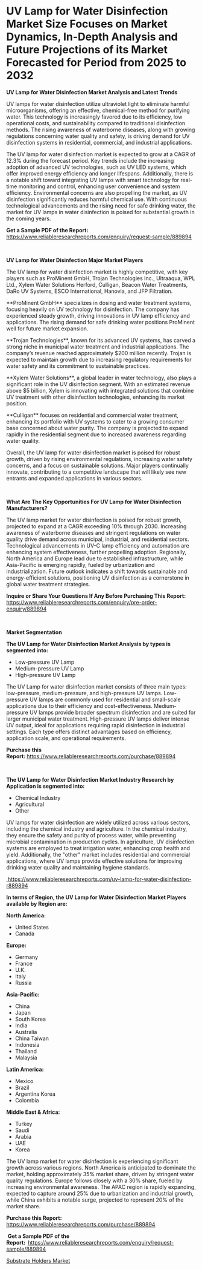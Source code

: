<p><h1>UV Lamp for Water Disinfection Market Size Focuses on Market Dynamics, In-Depth Analysis and Future Projections of its Market Forecasted for Period from 2025 to 2032</h1></p><p><strong>UV Lamp for Water Disinfection Market Analysis and Latest Trends</strong></p>
<p><p>UV lamps for water disinfection utilize ultraviolet light to eliminate harmful microorganisms, offering an effective, chemical-free method for purifying water. This technology is increasingly favored due to its efficiency, low operational costs, and sustainability compared to traditional disinfection methods. The rising awareness of waterborne diseases, along with growing regulations concerning water quality and safety, is driving demand for UV disinfection systems in residential, commercial, and industrial applications.</p><p>The UV lamp for water disinfection market is expected to grow at a CAGR of 12.3% during the forecast period. Key trends include the increasing adoption of advanced UV technologies, such as UV LED systems, which offer improved energy efficiency and longer lifespans. Additionally, there is a notable shift toward integrating UV lamps with smart technology for real-time monitoring and control, enhancing user convenience and system efficiency. Environmental concerns are also propelling the market, as UV disinfection significantly reduces harmful chemical use. With continuous technological advancements and the rising need for safe drinking water, the market for UV lamps in water disinfection is poised for substantial growth in the coming years.</p></p>
<p><strong>Get a Sample PDF of the Report:&nbsp;</strong> <a href="https://www.reliableresearchreports.com/enquiry/request-sample/889894?utm_campaign=2331&utm_medium=2&utm_source=Github&utm_content=ia&utm_term=16022025&utm_id=uv-lamp-for-water-disinfection">https://www.reliableresearchreports.com/enquiry/request-sample/889894</a></p>
<p>&nbsp;</p>
<p><strong>UV Lamp for Water Disinfection Major Market Players</strong></p>
<p><p>The UV lamp for water disinfection market is highly competitive, with key players such as ProMinent GmbH, Trojan Technologies Inc., Ultraaqua, WPL Ltd., Xylem Water Solutions Herford, Culligan, Beacon Water Treatments, DaRo UV Systems, ESCO International, Hanovia, and JFP Filtration.</p><p>**ProMinent GmbH** specializes in dosing and water treatment systems, focusing heavily on UV technology for disinfection. The company has experienced steady growth, driving innovations in UV lamp efficiency and applications. The rising demand for safe drinking water positions ProMinent well for future market expansion.</p><p>**Trojan Technologies**, known for its advanced UV systems, has carved a strong niche in municipal water treatment and industrial applications. The company’s revenue reached approximately $200 million recently. Trojan is expected to maintain growth due to increasing regulatory requirements for water safety and its commitment to sustainable practices.</p><p>**Xylem Water Solutions**, a global leader in water technology, also plays a significant role in the UV disinfection segment. With an estimated revenue above $5 billion, Xylem is innovating with integrated solutions that combine UV treatment with other disinfection technologies, enhancing its market position.</p><p>**Culligan** focuses on residential and commercial water treatment, enhancing its portfolio with UV systems to cater to a growing consumer base concerned about water purity. The company is projected to expand rapidly in the residential segment due to increased awareness regarding water quality.</p><p>Overall, the UV lamp for water disinfection market is poised for robust growth, driven by rising environmental regulations, increasing water safety concerns, and a focus on sustainable solutions. Major players continually innovate, contributing to a competitive landscape that will likely see new entrants and expanded applications in various sectors.</p></p>
<p>&nbsp;</p>
<p><strong>What Are The Key Opportunities For UV Lamp for Water Disinfection Manufacturers?</strong></p>
<p><p>The UV lamp market for water disinfection is poised for robust growth, projected to expand at a CAGR exceeding 10% through 2030. Increasing awareness of waterborne diseases and stringent regulations on water quality drive demand across municipal, industrial, and residential sectors. Technological advancements in UV-C lamp efficiency and automation are enhancing system effectiveness, further propelling adoption. Regionally, North America and Europe lead due to established infrastructure, while Asia-Pacific is emerging rapidly, fueled by urbanization and industrialization. Future outlook indicates a shift towards sustainable and energy-efficient solutions, positioning UV disinfection as a cornerstone in global water treatment strategies.</p></p>
<p><strong>Inquire or Share Your Questions If Any Before Purchasing This Report:</strong> <a href="https://www.reliableresearchreports.com/enquiry/pre-order-enquiry/889894?utm_campaign=2331&utm_medium=2&utm_source=Github&utm_content=ia&utm_term=16022025&utm_id=uv-lamp-for-water-disinfection">https://www.reliableresearchreports.com/enquiry/pre-order-enquiry/889894</a></p>
<p>&nbsp;</p>
<p><strong>Market Segmentation</strong></p>
<p><strong>The UV Lamp for Water Disinfection Market Analysis by types is segmented into:</strong></p>
<p><ul><li>Low-pressure UV Lamp</li><li>Medium-pressure UV Lamp</li><li>High-pressure UV Lamp</li></ul></p>
<p><p>The UV Lamp for water disinfection market consists of three main types: low-pressure, medium-pressure, and high-pressure UV lamps. Low-pressure UV lamps are commonly used for residential and small-scale applications due to their efficiency and cost-effectiveness. Medium-pressure UV lamps provide broader spectrum disinfection and are suited for larger municipal water treatment. High-pressure UV lamps deliver intense UV output, ideal for applications requiring rapid disinfection in industrial settings. Each type offers distinct advantages based on efficiency, application scale, and operational requirements.</p></p>
<p><strong>Purchase this Report:&nbsp;</strong><a href="https://www.reliableresearchreports.com/purchase/889894?utm_campaign=2331&utm_medium=2&utm_source=Github&utm_content=ia&utm_term=16022025&utm_id=uv-lamp-for-water-disinfection">https://www.reliableresearchreports.com/purchase/889894</a></p>
<p>&nbsp;</p>
<p><strong>The UV Lamp for Water Disinfection Market Industry Research by Application is segmented into:</strong></p>
<p><ul><li>Chemical Industry</li><li>Agricultural</li><li>Other</li></ul></p>
<p><p>UV lamps for water disinfection are widely utilized across various sectors, including the chemical industry and agriculture. In the chemical industry, they ensure the safety and purity of process water, while preventing microbial contamination in production cycles. In agriculture, UV disinfection systems are employed to treat irrigation water, enhancing crop health and yield. Additionally, the "other" market includes residential and commercial applications, where UV lamps provide effective solutions for improving drinking water quality and maintaining hygiene standards.</p></p>
<p><a href="https://www.reliableresearchreports.com/uv-lamp-for-water-disinfection-r889894?utm_campaign=2331&utm_medium=2&utm_source=Github&utm_content=ia&utm_term=16022025&utm_id=uv-lamp-for-water-disinfection">&nbsp;https://www.reliableresearchreports.com/uv-lamp-for-water-disinfection-r889894</a></p>
<p><strong>In terms of Region, the UV Lamp for Water Disinfection Market Players available by Region are:</strong></p>
<p>
    <p> <strong> North America: </strong>
        <ul>
            <li>United States</li>
            <li>Canada</li>
        </ul>
        </p> 
    <p> <strong> Europe: </strong>
        <ul>
            <li>Germany</li>
            <li>France</li>
            <li>U.K.</li>
            <li>Italy</li>
            <li>Russia</li>
        </ul>
        </p> 
    <p> <strong> Asia-Pacific: </strong>
        <ul>
            <li>China</li>
            <li>Japan</li>
            <li>South Korea</li>
            <li>India</li>
            <li>Australia</li>
            <li>China Taiwan</li>
            <li>Indonesia</li>
            <li>Thailand</li>
            <li>Malaysia</li>
        </ul>
        </p> 
    <p> <strong> Latin America: </strong>
        <ul>
            <li>Mexico</li>
            <li>Brazil</li>
            <li>Argentina Korea</li>
            <li>Colombia</li>
        </ul>
        </p> 
    <p> <strong> Middle East & Africa: </strong>
        <ul>
            <li>Turkey</li>
            <li>Saudi</li>
            <li>Arabia</li>
            <li>UAE</li>
            <li>Korea</li>
        </ul>
    </p>
    </p>
<p><p>The UV lamp market for water disinfection is experiencing significant growth across various regions. North America is anticipated to dominate the market, holding approximately 35% market share, driven by stringent water quality regulations. Europe follows closely with a 30% share, fueled by increasing environmental awareness. The APAC region is rapidly expanding, expected to capture around 25% due to urbanization and industrial growth, while China exhibits a notable surge, projected to represent 20% of the market share.</p></p>
<p><strong>Purchase this Report: </strong><a href="https://www.reliableresearchreports.com/purchase/889894?utm_campaign=2331&utm_medium=2&utm_source=Github&utm_content=ia&utm_term=16022025&utm_id=uv-lamp-for-water-disinfection">https://www.reliableresearchreports.com/purchase/889894</a></p>
<p>&nbsp;<strong>Get a Sample PDF of the Report:&nbsp;&nbsp;</strong><a href="https://www.reliableresearchreports.com/enquiry/request-sample/889894?utm_campaign=2331&utm_medium=2&utm_source=Github&utm_content=ia&utm_term=16022025&utm_id=uv-lamp-for-water-disinfection">https://www.reliableresearchreports.com/enquiry/request-sample/889894</a></p>
<p><strong></strong></p>
<p><p><a href="https://github.com/domoniqueluoma76/Market-Research-Report-List-1/blob/main/substrate-holders-market.md?utm_campaign=2331&utm_medium=2&utm_source=Github&utm_content=ia&utm_term=16022025&utm_id=uv-lamp-for-water-disinfection">Substrate Holders Market</a></p></p>